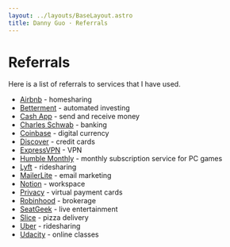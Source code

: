 ```yaml
---
layout: ../layouts/BaseLayout.astro
title: Danny Guo · Referrals
---
```


# Referrals

Here is a list of referrals to services that I have used.

* [Airbnb](https://www.airbnb.com/c/dannyg100) - homesharing
* [Betterment](https://www.betterment.com/invite/dannyguo) - automated investing
* [Cash App](https://cash.me/app/SBKNMPW) - send and receive money
* [Charles Schwab](https://www.schwab.com/public/schwab/nn/promo/refer-prospect.html?refrid=REFER6EUMBVXT) - banking
* [Coinbase](https://www.coinbase.com/join/598e3a0f40ca84019011cd2e) - digital currency
* [Discover](http://refer.discover.com/s/g6blr7) - credit cards
* [ExpressVPN](https://www.expressrefer.com/refer-friend?referrer_id=26976203) - VPN
* [Humble Monthly](https://www.humblebundle.com/monthly?refc=iN5E0k) - monthly subscription service for PC games
* [Lyft](https://www.lyft.com/i/DANNY335061) - ridesharing
* [MailerLite](https://www.mailerlite.com/invite/66d31012752c5) - email marketing
* [Notion](https://www.notion.so/?r=05fb7cfe3ba74ade80f59ad1601f0f98) - workspace
* [Privacy](https://privacy.com/join/RW6Z6) - virtual payment cards
* [Robinhood](http://share.robinhood.com/dannyg60) - brokerage
* [SeatGeek](https://sg.app.link/HVWIlNTTwQ?s=copy&p=web) - live entertainment
* [Slice](https://refer.slicelife.com/x/5KY6gB) - pizza delivery
* [Uber](https://www.uber.com/invite/uberdguo) - ridesharing
* [Udacity](https://share.udacity.com/x/jaxiT5) - online classes
